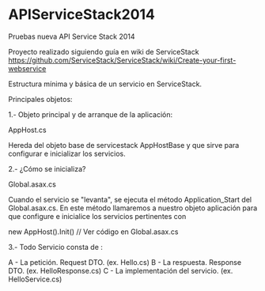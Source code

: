 APIServiceStack2014
===================

Pruebas nueva API Service Stack 2014

Proyecto realizado siguiendo guía en wiki de ServiceStack
https://github.com/ServiceStack/ServiceStack/wiki/Create-your-first-webservice


Estructura mínima y básica de un servicio en ServiceStack.

Principales objetos:


1.- Objeto principal y de arranque de la aplicación:

AppHost.cs

Hereda del objeto base de servicestack AppHostBase y que sirve para configurar e inicializar los servicios.

2.- ¿Cómo se inicializa?

Global.asax.cs

Cuando el servicio se "levanta", se ejecuta el método Application_Start del Global.asax.cs. En este método llamaremos
a nuestro objeto aplicación para que configure e inicialice los servicios pertinentes con 

new AppHost().Init() // Ver código en Global.asax.cs 

3.- Todo Servicio consta de :

A - La petición. Request DTO. (ex. Hello.cs)
B - La respuesta. Response DTO. (ex. HelloResponse.cs)
C - La implementación del servicio. (ex. HelloService.cs)
